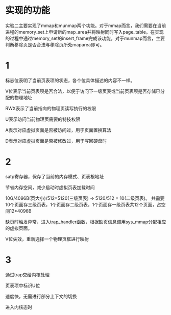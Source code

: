 # 实现的功能

实验二主要实现了mmap和munmap两个功能。对于mmap而言，我们需要在当前进程的memory_set上申请新的map_area并将映射同时写入page_table。在实现的过程中通过memory_set的insert_frame完成该功能。对于munmap而言，主要判断移除页是否合法与移除页所处maparea即可。

# 1

标志位表明了当前页表项的状态，各个位具体描述的内容不一样。

V位表示当前页表项是否合法，以便于访问下一级页表或当前页表项是否存储已分配的物理地址

RWX表示了当前指向的物理页读写执行的权限

U表示访问当前物理页需要的特技权限

A表示对应虚拟页面是否被访问过，用于页面置换算法

D表示对应虚拟页面是否被修改过，用于写回硬盘时

# 2

satp寄存器，保存了当前的内存模式、页表根地址

节省内存空间，减少启动时虚拟页表加载时间

10G/4096B(页大小)/512=5120(三级页表) => 5120/512 = 10(二级页表)。 共需要10个页面存三级页表，1个页面存二级页表，1个页面存一级页表共12个页面，占空间12*4096B

缺页时触发异常，进入trap_handler函数，根据缺页信息调用sys_mmap分配相应的虚拟页面。

V位失效，重新选择一个物理页框进行映射

# 3

通过trap交给内核处理

页表项中标识U位

速度快，无需进行部分上下文的切换

进入内核态时